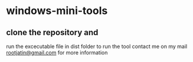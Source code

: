 # windows-mini-tools
## clone the repository and 
run the excecutable file in dist folder to run the tool
contact me on my mail rootjatin@gmail.com for more information 
